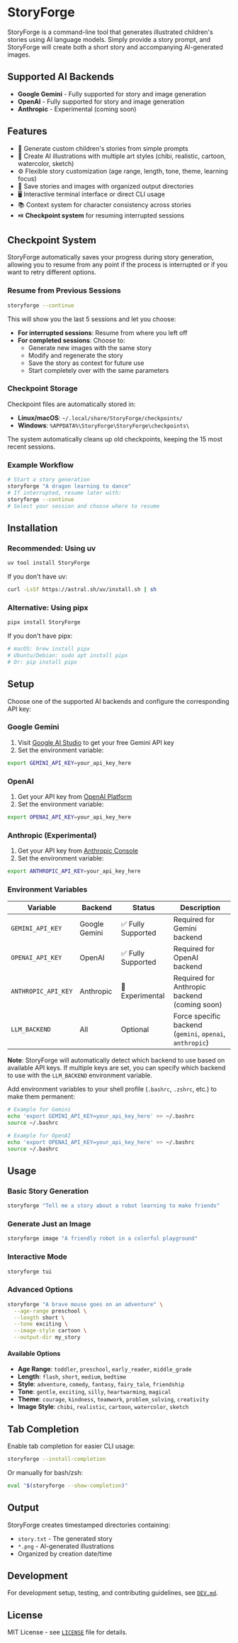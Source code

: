 # StoryForge

StoryForge is a command-line tool that generates illustrated children's stories using AI language models. Simply provide a story prompt, and StoryForge will create both a short story and accompanying AI-generated images.

## Supported AI Backends

- **Google Gemini** - Fully supported for story and image generation
- **OpenAI** - Fully supported for story and image generation
- **Anthropic** - Experimental (coming soon)

## Features

- 📖 Generate custom children's stories from simple prompts
- 🎨 Create AI illustrations with multiple art styles (chibi, realistic, cartoon, watercolor, sketch)
- ⚙️ Flexible story customization (age range, length, tone, theme, learning focus)
- 💾 Save stories and images with organized output directories
- 🖥️ Interactive terminal interface or direct CLI usage
- 📚 Context system for character consistency across stories
- ⏯️ **Checkpoint system** for resuming interrupted sessions

## Checkpoint System

StoryForge automatically saves your progress during story generation, allowing you to resume from any point if the process is interrupted or if you want to retry different options.

### Resume from Previous Sessions

```bash
storyforge --continue
```

This will show you the last 5 sessions and let you choose:

- **For interrupted sessions**: Resume from where you left off
- **For completed sessions**: Choose to:
  - Generate new images with the same story
  - Modify and regenerate the story
  - Save the story as context for future use
  - Start completely over with the same parameters

### Checkpoint Storage

Checkpoint files are automatically stored in:
- **Linux/macOS**: `~/.local/share/StoryForge/checkpoints/`
- **Windows**: `%APPDATA%\StoryForge\StoryForge\checkpoints\`

The system automatically cleans up old checkpoints, keeping the 15 most recent sessions.

### Example Workflow

```bash
# Start a story generation
storyforge "A dragon learning to dance"
# If interrupted, resume later with:
storyforge --continue
# Select your session and choose where to resume
```

## Installation

### Recommended: Using uv

```bash
uv tool install StoryForge
```

If you don't have uv:

```bash
curl -LsSf https://astral.sh/uv/install.sh | sh
```

### Alternative: Using pipx

```bash
pipx install StoryForge
```

If you don't have pipx:

```bash
# macOS: brew install pipx
# Ubuntu/Debian: sudo apt install pipx
# Or: pip install pipx
```

## Setup

Choose one of the supported AI backends and configure the corresponding API key:

### Google Gemini

1. Visit [Google AI Studio](https://aistudio.google.com/) to get your free Gemini API key
2. Set the environment variable:

```bash
export GEMINI_API_KEY=your_api_key_here
```

### OpenAI

1. Get your API key from [OpenAI Platform](https://platform.openai.com/api-keys)
2. Set the environment variable:

```bash
export OPENAI_API_KEY=your_api_key_here
```

### Anthropic (Experimental)

1. Get your API key from [Anthropic Console](https://console.anthropic.com/)
2. Set the environment variable:

```bash
export ANTHROPIC_API_KEY=your_api_key_here
```

### Environment Variables

| Variable | Backend | Status | Description |
|----------|---------|---------|-------------|
| `GEMINI_API_KEY` | Google Gemini | ✅ Fully Supported | Required for Gemini backend |
| `OPENAI_API_KEY` | OpenAI | ✅ Fully Supported | Required for OpenAI backend |
| `ANTHROPIC_API_KEY` | Anthropic | 🧪 Experimental | Required for Anthropic backend (coming soon) |
| `LLM_BACKEND` | All | Optional | Force specific backend (`gemini`, `openai`, `anthropic`) |

**Note**: StoryForge will automatically detect which backend to use based on available API keys. If multiple keys are set, you can specify which backend to use with the `LLM_BACKEND` environment variable.

Add environment variables to your shell profile (`.bashrc`, `.zshrc`, etc.) to make them permanent:

```bash
# Example for Gemini
echo 'export GEMINI_API_KEY=your_api_key_here' >> ~/.bashrc
source ~/.bashrc

# Example for OpenAI
echo 'export OPENAI_API_KEY=your_api_key_here' >> ~/.bashrc
source ~/.bashrc
```

## Usage

### Basic Story Generation

```bash
storyforge "Tell me a story about a robot learning to make friends"
```

### Generate Just an Image

```bash
storyforge image "A friendly robot in a colorful playground"
```

### Interactive Mode

```bash
storyforge tui
```

### Advanced Options

```bash
storyforge "A brave mouse goes on an adventure" \
  --age-range preschool \
  --length short \
  --tone exciting \
  --image-style cartoon \
  --output-dir my_story
```

#### Available Options

- **Age Range**: `toddler`, `preschool`, `early_reader`, `middle_grade`
- **Length**: `flash`, `short`, `medium`, `bedtime`
- **Style**: `adventure`, `comedy`, `fantasy`, `fairy_tale`, `friendship`
- **Tone**: `gentle`, `exciting`, `silly`, `heartwarming`, `magical`
- **Theme**: `courage`, `kindness`, `teamwork`, `problem_solving`, `creativity`
- **Image Style**: `chibi`, `realistic`, `cartoon`, `watercolor`, `sketch`

## Tab Completion

Enable tab completion for easier CLI usage:

```bash
storyforge --install-completion
```

Or manually for bash/zsh:

```bash
eval "$(storyforge --show-completion)"
```

## Output

StoryForge creates timestamped directories containing:
- `story.txt` - The generated story
- `*.png` - AI-generated illustrations
- Organized by creation date/time

## Development

For development setup, testing, and contributing guidelines, see [`DEV.md`](DEV.md).

## License

MIT License - see [`LICENSE`](LICENSE) file for details.
